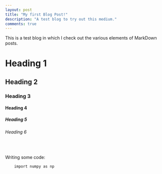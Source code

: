```yaml
---
layout: post
title: "My first Blog Post!"
description: "A test blog to try out this medium."
comments: true
---
```


This is a test blog in which I check out the various elements of MarkDown posts. 
<br/>

# Heading 1
## Heading 2
### Heading 3
#### Heading 4
##### Heading 5
###### Heading 6

<br/>

Writing some code: 

```
    import numpy as np
```
